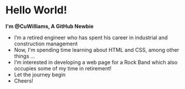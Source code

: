 # Hello World!
**I'm @CuWilliams, A GitHub Newbie** 
- I’m a retired engineer who has spent his career in industrial and construction management
- Now, I'm spending time learning about HTML and CSS, among other things ...
- I’m interested in developing a web page for a Rock Band which also occupies some of my time in retirement!
- Let the journey begin
- Cheers!
